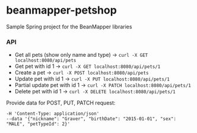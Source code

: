 # beanmapper-petshop
Sample Spring project for the BeanMapper libraries

### API
- Get all pets (show only name and type) ->  ``` curl -X GET localhost:8080/api/pets ```
- Get pet with id 1 -> ``` curl -X GET localhost:8080/api/pets/1 ```
- Create a pet -> ``` curl -X POST localhost:8080/api/pets ```
- Update pet with id 1 -> ``` curl -X PUT localhost:8080/api/pets/1 ```
- Partial update pet with id 1 -> ``` curl -X PATCH localhost:8080/api/pets/1 ```
- Delete pet with id 1 -> ``` curl -X DELETE localhost:8080/api/pets/1 ```

Provide data for POST, PUT, PATCH request:

```
-H 'Content-Type: application/json' 
--data '{"nickname": "Graver", "birthDate": "2015-01-01", "sex": "MALE", "petTypeId": 2}'
```
